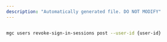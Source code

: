 ```yaml
---
description: "Automatically generated file. DO NOT MODIFY"
---
```


```bash

mgc users revoke-sign-in-sessions post --user-id {user-id}

```